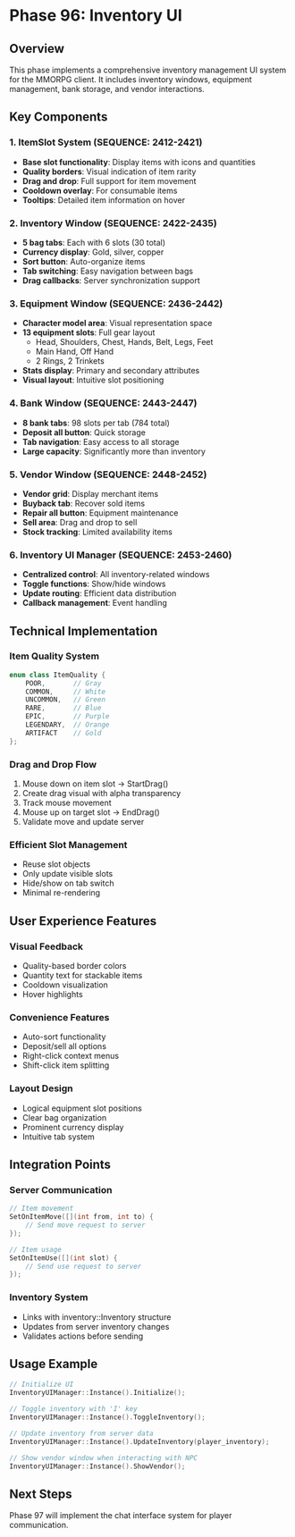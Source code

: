 # Phase 96: Inventory UI

## Overview
This phase implements a comprehensive inventory management UI system for the MMORPG client. It includes inventory windows, equipment management, bank storage, and vendor interactions.

## Key Components

### 1. ItemSlot System (SEQUENCE: 2412-2421)
- **Base slot functionality**: Display items with icons and quantities
- **Quality borders**: Visual indication of item rarity
- **Drag and drop**: Full support for item movement
- **Cooldown overlay**: For consumable items
- **Tooltips**: Detailed item information on hover

### 2. Inventory Window (SEQUENCE: 2422-2435)
- **5 bag tabs**: Each with 6 slots (30 total)
- **Currency display**: Gold, silver, copper
- **Sort button**: Auto-organize items
- **Tab switching**: Easy navigation between bags
- **Drag callbacks**: Server synchronization support

### 3. Equipment Window (SEQUENCE: 2436-2442)
- **Character model area**: Visual representation space
- **13 equipment slots**: Full gear layout
  - Head, Shoulders, Chest, Hands, Belt, Legs, Feet
  - Main Hand, Off Hand
  - 2 Rings, 2 Trinkets
- **Stats display**: Primary and secondary attributes
- **Visual layout**: Intuitive slot positioning

### 4. Bank Window (SEQUENCE: 2443-2447)
- **8 bank tabs**: 98 slots per tab (784 total)
- **Deposit all button**: Quick storage
- **Tab navigation**: Easy access to all storage
- **Large capacity**: Significantly more than inventory

### 5. Vendor Window (SEQUENCE: 2448-2452)
- **Vendor grid**: Display merchant items
- **Buyback tab**: Recover sold items
- **Repair all button**: Equipment maintenance
- **Sell area**: Drag and drop to sell
- **Stock tracking**: Limited availability items

### 6. Inventory UI Manager (SEQUENCE: 2453-2460)
- **Centralized control**: All inventory-related windows
- **Toggle functions**: Show/hide windows
- **Update routing**: Efficient data distribution
- **Callback management**: Event handling

## Technical Implementation

### Item Quality System
```cpp
enum class ItemQuality {
    POOR,       // Gray
    COMMON,     // White
    UNCOMMON,   // Green
    RARE,       // Blue
    EPIC,       // Purple
    LEGENDARY,  // Orange
    ARTIFACT    // Gold
};
```

### Drag and Drop Flow
1. Mouse down on item slot → StartDrag()
2. Create drag visual with alpha transparency
3. Track mouse movement
4. Mouse up on target slot → EndDrag()
5. Validate move and update server

### Efficient Slot Management
- Reuse slot objects
- Only update visible slots
- Hide/show on tab switch
- Minimal re-rendering

## User Experience Features

### Visual Feedback
- Quality-based border colors
- Quantity text for stackable items
- Cooldown visualization
- Hover highlights

### Convenience Features
- Auto-sort functionality
- Deposit/sell all options
- Right-click context menus
- Shift-click item splitting

### Layout Design
- Logical equipment slot positions
- Clear bag organization
- Prominent currency display
- Intuitive tab system

## Integration Points

### Server Communication
```cpp
// Item movement
SetOnItemMove([](int from, int to) {
    // Send move request to server
});

// Item usage
SetOnItemUse([](int slot) {
    // Send use request to server
});
```

### Inventory System
- Links with inventory::Inventory structure
- Updates from server inventory changes
- Validates actions before sending

## Usage Example
```cpp
// Initialize UI
InventoryUIManager::Instance().Initialize();

// Toggle inventory with 'I' key
InventoryUIManager::Instance().ToggleInventory();

// Update inventory from server data
InventoryUIManager::Instance().UpdateInventory(player_inventory);

// Show vendor window when interacting with NPC
InventoryUIManager::Instance().ShowVendor();
```

## Next Steps
Phase 97 will implement the chat interface system for player communication.